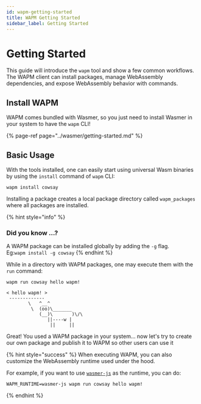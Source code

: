 ```yaml
---
id: wapm-getting-started
title: WAPM Getting Started
sidebar_label: Getting Started
---
```


# Getting Started

This guide will introduce the `wapm` tool and show a few common workflows. The WAPM client can install packages, manage WebAssembly dependencies, and expose WebAssembly behavior with commands.

## Install WAPM

WAPM comes bundled with Wasmer, so you just need to install Wasmer in your system to have the `wapm` CLI!

{% page-ref page="../wasmer/getting-started.md" %}

## **Basic Usage**

With the tools installed, one can easily start using universal Wasm binaries by using the `install` command of `wapm` CLI:

```text
wapm install cowsay
```

Installing a package creates a local package directory called `wapm_packages` where all packages are installed.

{% hint style="info" %}
### Did you know ...?

A WAPM package can be installed globally by adding the `-g` flag.  
Eg:`wapm install -g cowsay`
{% endhint %}

While in a directory with WAPM packages, one may execute them with the `run` command:

```text
wapm run cowsay hello wapm!
```

```text
< hello wapm! >
 -------------
        \   ^__^
         \  (oo)\_______
            (__)\       )\/\
               ||----w |
                ||     ||
```

Great! You used a WAPM package in your system... now let's try to create our own package and publish it to WAPM so other users can use it

{% hint style="success" %}
When executing WAPM, you can also customize the WebAssembly runtime used under the hood.

For example, if you want to use [`wasmer-js`](../../integrations/js/wasmer-js-cli.md) as the runtime, you can do:

```text
WAPM_RUNTIME=wasmer-js wapm run cowsay hello wapm!
```
{% endhint %}

